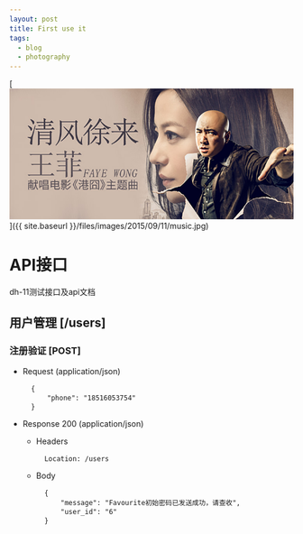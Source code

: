 ```yaml
---
layout: post 
title: First use it
tags:
  - blog
  - photography 
---
```


[![](/files/images/2015/09/11/music.jpg)]({{ site.baseurl }}/files/images/2015/09/11/music.jpg)


# API接口

dh-11测试接口及api文档



## 用户管理 [/users]

### 注册验证 [POST] 

+ Request (application/json)

        {
            "phone": "18516053754"
        }

+ Response 200 (application/json)

    + Headers

            Location: /users

    + Body

            {
                "message": "Favourite初始密码已发送成功，请查收",
                "user_id": "6" 
            }
 

